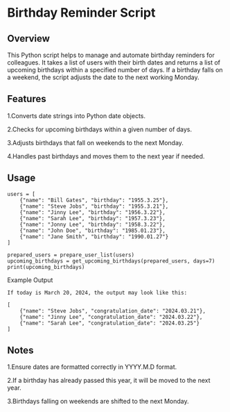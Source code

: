 # Birthday Reminder Script


## Overview

This Python script helps to manage and automate birthday reminders for colleagues. It takes a list of users with their birth dates and returns a list of upcoming birthdays within a specified number of days. If a birthday falls on a weekend, the script adjusts the date to the next working Monday.


## Features

1.Converts date strings into Python date objects.

2.Checks for upcoming birthdays within a given number of days.

3.Adjusts birthdays that fall on weekends to the next Monday.

4.Handles past birthdays and moves them to the next year if needed.


## Usage

```
users = [
    {"name": "Bill Gates", "birthday": "1955.3.25"},
    {"name": "Steve Jobs", "birthday": "1955.3.21"},
    {"name": "Jinny Lee", "birthday": "1956.3.22"},
    {"name": "Sarah Lee", "birthday": "1957.3.23"},
    {"name": "Jonny Lee", "birthday": "1958.3.22"},
    {"name": "John Doe", "birthday": "1985.01.23"},
    {"name": "Jane Smith", "birthday": "1990.01.27"}
]

prepared_users = prepare_user_list(users)
upcoming_birthdays = get_upcoming_birthdays(prepared_users, days=7)
print(upcoming_birthdays)
```

Example Output

```
If today is March 20, 2024, the output may look like this:

[
    {"name": "Steve Jobs", "congratulation_date": "2024.03.21"},
    {"name": "Jinny Lee", "congratulation_date": "2024.03.22"},
    {"name": "Sarah Lee", "congratulation_date": "2024.03.25"}
]
```


## Notes

1.Ensure dates are formatted correctly in YYYY.M.D format.

2.If a birthday has already passed this year, it will be moved to the next year.

3.Birthdays falling on weekends are shifted to the next Monday.
